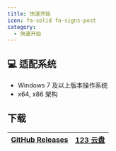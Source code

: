 ```yaml
---
title: 快速开始
icon: fa-solid fa-signs-post
category:
  - 快速开始
---
```


## 💻 **适配系统**
-  Windows 7 及以上版本操作系统
-  x64, x86 架构

## 下载
| [GitHub Releases](https://github.com/SECTL/SecRandom/releases) | [123 云盘](https://www.123684.com/s/9529jv-U4Fxh) |
| - | - |